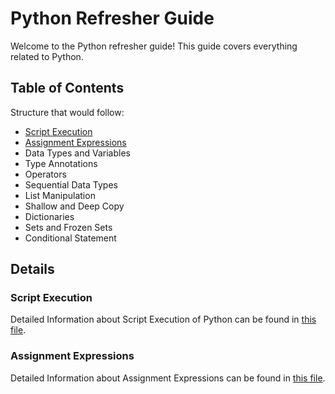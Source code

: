 # Python Refresher Guide

Welcome to the Python refresher guide! This guide covers everything related to Python.

## Table of Contents
Structure that would follow:
* [Script Execution](./script_execution)
* [Assignment Expressions](./assignment_expressions)
* Data Types and Variables
* Type Annotations
* Operators
* Sequential Data Types
* List Manipulation
* Shallow and Deep Copy
* Dictionaries
* Sets and Frozen Sets
* Conditional Statement


## Details

### Script Execution
Detailed Information about Script Execution of Python can be found in [this file](./script_execution/README.md).

### Assignment Expressions
Detailed Information about Assignment Expressions can be found in [this file](./assignment_expressions/README.md).


